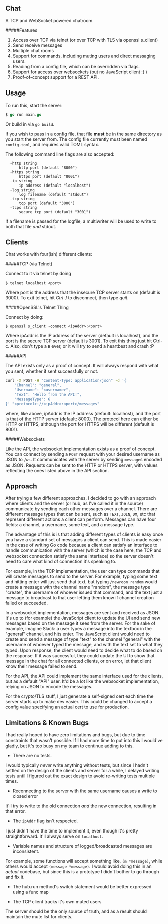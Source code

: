 Chat
---

A TCP and WebSocket powered chatroom.

#####Features

1. Access over TCP via telnet (or over TCP with TLS via openssl s_client)
2. Send receive messages
3. Multiple chat rooms
4. Support for commands, including muting users and direct messaging users.
5. Reading from a config file, which can be overridden via flags.
6. Support for access over websockets (but no JavaScript client :( )
7. Proof-of-concept support for a REST API.

Usage
---

To run this, start the server:

```go
$ go run main.go
```

Or build in via `go build`.

If you wish to pass in a config file, that file **must** be in the same directory as you start the server from. The config file currently must been named `config.toml`, and requires valid TOML syntax.

The following command line flags are also accepted:

```
  -http string
      http port (default "8000")
  -https string
      https port (default "8001")
  -ip string
      ip address (default "localhost")
  -log string
      log filename (default "stdout")
  -tcp string
      tcp port (default "3000")
  -tcps string
      secure tcp port (default "3001")
```

If a filename is passed for the logfile, a multiwriter will be used to write to both that file _and_ stdout.

Clients
---

Chat works with four(ish) different clients:

#####TCP (via Telnet)

Connect to it via telnet by doing

```
$ telnet localhost <port>
```

Where port is the address that the insecure TCP server starts on (default is 3000). To exit telnet, hit _Ctrl-]_ to disconnect, then type _quit_.

#####OpenSSL's Telnet Thing

Connect by doing:

```
$ openssl s_client -connect <ipAddr>:<port>
```

Where ipAddr is the IP address of the server (default is localhost), and the port is the secure TCP server (default is 3001). To exit this thing just hit Ctrl-c. Also, don't type a `B` ever, or it will try to send a heartbeat and crash :P

#####API

The API exists only as a proof of concept. It will always respond with what you sent, whether it sent successfully or not.

```bash
curl -X POST -H "Content-Type: application/json" -d '{
    "Channel": "general",
    "Username": "<username>",
    "Text": "Hello from the API!",
    "MessageType": 6
}' "<protocol>://<ipAddr>:<port>/messages"
```

where, like above, ipAddr is the IP address (default: localhost), and the port is that of the HTTP server (default: 8000). The protocol here can either be HTTP or HTTPS, although the port for HTTPS will be different (default is 8001).

#####Websockets

Like the API, the websocket implementation exists as a proof of concept. You can connect by sending a `POST` request with your desired username as JSON to `/ws`. It communicates with the server by sending `message`s encoded as JSON. Requests can be sent to the HTTP or HTTPS server, with values reflecting the ones listed above in the API section.

Approach
---

After trying a few different approaches, I decided to go with an approach where clients and the server (or hub, as I've called it in the source) communicate by sending each other messages over a channel. There are different message types that can be sent, such as `TEXT`, `JOIN`, `DM`, etc that represent different actions a client can perform. Messages can have four fields: a channel, a username, some text, and a message type.

The advantage of this is is that adding different types of clients is easy once you have a standard set of messages a client can send. This is made easier in the case of writing Go code because a client can satisfy an interface to handle communication with the server (which is the case here, the TCP and websocket connection satisfy the same interface) so the server doesn't need to care what kind of connection it's speaking to.

For example, in the TCP implementation, the user can type commands that will create messages to send to the server. For example, typing some text and hitting enter will just send that text, but typing `/newroom random` would create a message with the channel name "random", the message type "create", the username of whoever issued that command, and the text just a message to broadcast to that user letting them know if channel creation failed or succeeded.

In a websocket implementation, messages are sent and received as JSON. It's up to (for example) the JavaScript client to update the UI and send new messages based on the message it sees from the server. For the sake of example, imagine Slack: a user types a message into the textbox in the "general" channel, and hits enter. The JavaScript client would need to create and send a message of type "text" to the channel "general" with the username of whoever typed the message, and with the text set to what they typed. Upon response, the client would need to decide what to do based on the response. If it was successful, they could update the UI to show that message in the chat for all connected clients, or on error, let that client know their message failed to send.

For the API, the API could implement the same interface used for the clients, but as a default "API" user. It'd be a lot like the websocket implementation, relying on JSON to encode the messages.

For the crypto/TLS stuff, I just generate a self-signed cert each time the server starts up to make dev easier. This could be changed to accept a config value specifying an actual cert to use for production.

Limitations & Known Bugs
---

I had really hoped to have zero limitations and bugs, but due to time constraints that wasn't possible. If I had more time to put into this I would've gladly, but it's too busy on my team to continue adding to this.

* There are no tests.

I would typically _never_ write anything without tests, but since I hadn't settled on the design of the clients and server for a while, I delayed writing tests until I figured out the exact design to avoid re-writing tests multiple times.

* Reconnecting to the server with the same username causes a write to closed error

It'll try to write to the old connection _and_ the new connection, resulting in that error.

* The `ipAddr` flag isn't respected.

I just didn't have the time to implement it, even though it's pretty straightforward. It'll always serve on `localhost`.

* Variable names and structure of logged/broadcasted messages are inconsistent.

For example, some functions will accept something like, `(m *message)`, while others would accept `(message *message)`. I would avoid doing this in an _actual_ codebase, but since this is a prototype I didn't bother to go through and fix it.

* The hub.run method's switch statement would be better expressed using a func map

* The TCP client tracks it's own muted users

The server should be the only source of truth, and as a result should maintain the mute list for clients.
